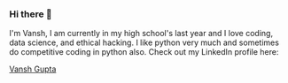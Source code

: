 ### Hi there 👋

I'm Vansh,
I am currently in my high school's last year and I love coding, data science, and ethical hacking. I like python very much and sometimes do competitive coding in python also.
Check out my LinkedIn profile here:
<div class="badge-base LI-profile-badge" data-locale="en_US" data-size="medium" data-theme="dark" data-type="HORIZONTAL" data-vanity="vansh-gupta-4952a9211" data-version="v1"><a class="badge-base__link LI-simple-link" href="https://in.linkedin.com/in/vansh-gupta-4952a9211?trk=profile-badge">Vansh Gupta</a></div>
              
